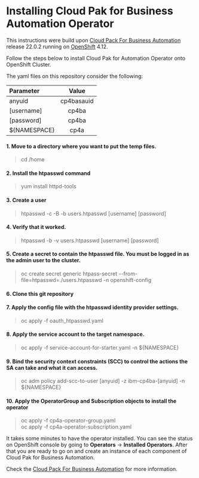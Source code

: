 # Installing Cloud Pak for Business Automation Operator

This instructions were build upon [Cloud Pack For Business Automation](https://www.ibm.com/docs/en/cloud-paks/cp-biz-automation/22.0.2) release 22.0.2 running on [OpenShift](https://docs.openshift.com/container-platform/4.12/welcome/index.html) 4.12.

Follow the steps below to install Cloud Pak for Automation Operator onto OpenShift Cluster.

The yaml files on this repository consider the following:

|Parameter|Value|
|:---------------|:----------:|
|anyuid|cp4basauid|
|[username]|cp4ba|
|[password]|cp4ba|
|${NAMESPACE}|cp4a|


#### 1. Move to a directory where you want to put the temp files.
> cd /home

#### 2. Install the htpasswd command
> yum install httpd-tools

#### 3. Create a user
> htpasswd -c -B -b users.htpasswd [username] [password]

#### 4. Verify that it worked.
> htpasswd -b -v users.htpasswd [username] [password]

#### 5. Create a secret to contain the htpasswd file. You must be logged in as the admin user to the cluster.
> oc create secret generic htpass-secret --from-file=htpasswd=./users.htpasswd -n openshift-config

#### 6. Clone this git repository

#### 7. Apply the config file with the htpasswd identity provider settings.
> oc apply -f oauth_htpasswd.yaml

#### 8. Apply the service account to the target namespace.
> oc apply -f service-account-for-starter.yaml -n ${NAMESPACE}

#### 9. Bind the security context constraints (SCC) to control the actions the SA can take and what it can access.
> oc adm policy add-scc-to-user [anyuid] -z ibm-cp4ba-[anyuid] -n ${NAMESPACE}

#### 10. Apply the OperatorGroup and Subscription objects to install the operator
> oc apply -f cp4a-operator-group.yaml<br>
> oc apply -f cp4a-operator-subscription.yaml

It takes some minutes to have the operator installed. You can see the status on OpenShift console by going to **Operators** -> **Installed Operators**.
After that you are ready to go on and create an instance of each component of Cloud Pak for Business Automation.

Check the [Cloud Pack For Business Automation](https://www.ibm.com/docs/en/cloud-paks/cp-biz-automation/22.0.2) for more information.
